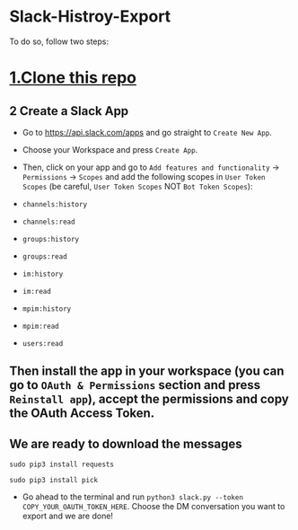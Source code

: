 # Slack-Histroy-Export


To do so, follow two steps:

# [1.Clone this repo](https://github.com/rahul3002/Slack---Histroy--Export)

## 2 Create a Slack App

- Go to https://api.slack.com/apps and go straight to `Create New App`.

- Choose your Workspace and press `Create App`. 

- Then, click on your app and go to `Add features and functionality` -> `Permissions` -> `Scopes` and add the following scopes in `User Token Scopes` (be careful, `User Token Scopes` NOT `Bot Token Scopes`):

- `channels:history`
- `channels:read`
- `groups:history`
- `groups:read`
- `im:history`
- `im:read`
- `mpim:history`
- `mpim:read`
- `users:read`

## Then install the app in your workspace (you can go to `OAuth & Permissions` section and press `Reinstall app`), accept the permissions and copy the OAuth Access Token. 


## We are ready to download the messages

`sudo pip3 install requests`

`sudo pip3 install pick`


- Go ahead to the terminal and run `python3 slack.py --token COPY_YOUR_OAUTH_TOKEN_HERE`. Choose the DM conversation you want to export and we are done! 
